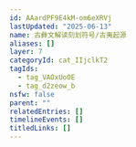 ```yaml
---
id: AAardPF9E4kM-om6eXRVj
lastUpdated: "2025-06-13"
name: 古彝文解读刻划符号/古夷起源
aliases: []
layer: 7
categoryId: cat_IIjclkT2
tagIds:
  - tag_VAOxUoOE
  - tag_d2zeow_b
nsfw: false
parent: ""
relatedEntries: []
timelineEvents: []
titledLinks: []
---
```



